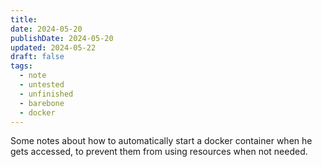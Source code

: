 ```yaml
---
title: 
date: 2024-05-20
publishDate: 2024-05-20
updated: 2024-05-22
draft: false
tags:
  - note
  - untested
  - unfinished
  - barebone
  - docker
---
```

 
Some notes about how to automatically start a docker container when he gets accessed, to prevent them from using resources when not needed.